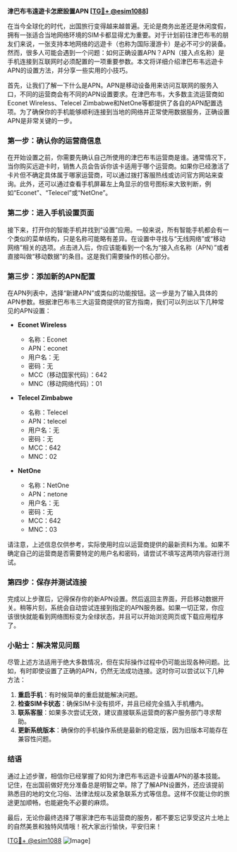 **津巴布韦遠遊卡怎麽設置APN [[TG💪+ @esim1088](https://t.me/s/esim1088)]**

在当今全球化的时代，出国旅行变得越来越普遍。无论是商务出差还是休闲度假，拥有一张适合当地网络环境的SIM卡都显得尤为重要。对于计划前往津巴布韦的朋友们来说，一张支持本地网络的远遊卡（也称为国际漫游卡）是必不可少的装备。然而，很多人可能会遇到一个问题：如何正确设置APN？APN（接入点名称）是手机连接到互联网时必须配置的一项重要参数。本文将详细介绍津巴布韦远遊卡APN的设置方法，并分享一些实用的小技巧。

首先，让我们了解一下什么是APN。APN是移动设备用来访问互联网的服务入口，不同的运营商会有不同的APN设置要求。在津巴布韦，大多数主流运营商如Econet Wireless、Telecel Zimbabwe和NetOne等都提供了各自的APN配置选项。为了确保你的手机能够顺利连接到当地的网络并正常使用数据服务，正确设置APN是非常关键的一步。

### 第一步：确认你的运营商信息

在开始设置之前，你需要先确认自己所使用的津巴布韦运营商是谁。通常情况下，当你购买远遊卡时，销售人员会告诉你该卡适用于哪个运营商。如果你已经激活了卡片但不确定具体属于哪家运营商，可以通过拨打客服热线或访问官方网站来查询。此外，还可以通过查看手机屏幕左上角显示的信号图标来大致判断，例如“Econet”、“Telecel”或“NetOne”。

### 第二步：进入手机设置页面

接下来，打开你的智能手机并找到“设置”应用。一般来说，所有智能手机都会有一个类似的菜单结构，只是名称可能略有差异。在设置中寻找与“无线网络”或“移动网络”相关的选项。点击进入后，你应该能看到一个名为“接入点名称（APN）”或者直接叫做“移动数据”的条目。这是我们需要操作的核心部分。

### 第三步：添加新的APN配置

在APN列表中，选择“新建APN”或类似的功能按钮。这一步是为了输入具体的APN参数。根据津巴布韦三大运营商提供的官方指南，我们可以列出以下几种常见的APN设置：

- **Econet Wireless**
  - 名称：Econet
  - APN：econet
  - 用户名：无
  - 密码：无
  - MCC（移动国家代码）：642
  - MNC（移动网络代码）：01

- **Telecel Zimbabwe**
  - 名称：Telecel
  - APN：telecel
  - 用户名：无
  - 密码：无
  - MCC：642
  - MNC：02

- **NetOne**
  - 名称：NetOne
  - APN：netone
  - 用户名：无
  - 密码：无
  - MCC：642
  - MNC：03

请注意，上述信息仅供参考，实际使用时应以运营商提供的最新资料为准。如果不确定自己的运营商是否需要特定的用户名和密码，请尝试不填写这两项内容进行测试。

### 第四步：保存并测试连接

完成以上步骤后，记得保存你的新APN设置。然后返回主界面，开启移动数据开关。稍等片刻，系统会自动尝试连接到指定的APN服务器。如果一切正常，你应该很快就能看到网络图标变为全绿状态，并且可以开始浏览网页或下载应用程序了。

### 小贴士：解决常见问题

尽管上述方法适用于绝大多数情况，但在实际操作过程中仍可能出现各种问题。比如，有时即使设置了正确的APN，仍然无法成功连接。这时你可以尝试以下几种方法：

1. **重启手机**：有时候简单的重启就能解决问题。
2. **检查SIM卡状态**：确保SIM卡没有损坏，并且已经完全插入手机槽内。
3. **联系客服**：如果多次尝试无效，建议直接联系运营商的客户服务部门寻求帮助。
4. **更新系统版本**：确保你的手机操作系统是最新的稳定版，因为旧版本可能存在兼容性问题。

### 结语

通过上述步骤，相信你已经掌握了如何为津巴布韦远遊卡设置APN的基本技能。记住，在出国前做好充分准备总是明智之举。除了了解APN设置外，还应该提前熟悉目的地的文化习俗、法律法规以及紧急联系方式等信息。这样不仅能让你的旅途更加顺畅，也能避免不必要的麻烦。

最后，无论你最终选择了哪家津巴布韦运营商的服务，都不要忘记享受这片土地上的自然美景和独特风情哦！祝大家出行愉快，平安归来！

[[TG💪+ @esim1088](https://t.me/s/esim1088) ![Image](https://i.postimg.cc/4NQfJmqS/Snipaste-2025-05-13-00-14-12.png)]
